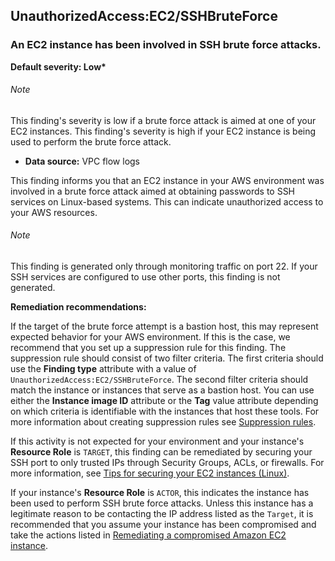UnauthorizedAccess:EC2/SSHBruteForce
------------------------------------


### An EC2 instance has been involved in SSH brute force attacks.


**Default severity: Low\***


###### Note

This finding's severity is low if a brute force attack is aimed at one of your EC2 instances. This finding's severity is high if your EC2 instance is being used to perform the brute force attack.


 * **Data source:** VPC flow logs

This finding informs you that an EC2 instance in your AWS environment was involved in a brute force attack aimed at obtaining passwords to SSH services on Linux-based systems. This can indicate unauthorized access to your AWS resources. 


###### Note

This finding is generated only through monitoring traffic on port 22. If your SSH services are configured to use other ports, this finding is not generated.


**Remediation recommendations:**


If the target of the brute force attempt is a bastion host, this may represent expected behavior for your AWS environment. If this is the case, we recommend that you set up a suppression rule for this finding. The suppression rule should consist of two filter criteria. The first criteria should use the **Finding type** attribute with a value of `UnauthorizedAccess:EC2/SSHBruteForce`. The second filter criteria should match the instance or instances that serve as a bastion host. You can use either the **Instance image ID** attribute or the **Tag** value attribute depending on which criteria is identifiable with the instances that host these tools. For more information about creating suppression rules see [Suppression rules](https://docs.aws.amazon.com/guardduty/latest/ug/findings_suppression-rule.html).


If this activity is not expected for your environment and your instance's **Resource Role** is `TARGET`, this finding can be remediated by securing your SSH port to only trusted IPs through Security Groups, ACLs, or firewalls. For more information, see [Tips for securing your EC2 instances (Linux)](https://aws.amazon.com/articles/tips-for-securing-your-ec2-instance/).


 If your instance's **Resource Role** is `ACTOR`, this indicates the instance has been used to perform SSH brute force attacks. Unless this instance has a legitimate reason to be contacting the IP address listed as the `Target`, it is recommended that you assume your instance has been compromised and take the actions listed in [Remediating a compromised Amazon EC2 instance](https://docs.aws.amazon.com/guardduty/latest/ug/guardduty_remediate.html#compromised-ec2).

